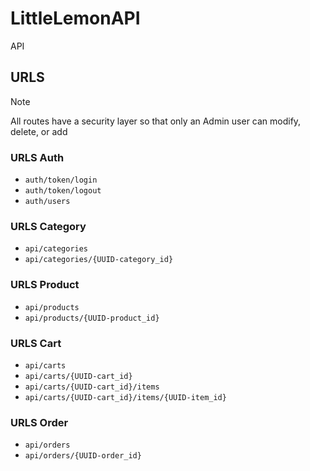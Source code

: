 # LittleLemonAPI
API
## URLS

> [!NOTE]
> All routes have a security layer so that only an Admin user can modify, delete, or add
### URLS Auth
- `auth/token/login` 
- `auth/token/logout`
- `auth/users`
### URLS Category
- `api/categories`
- `api/categories/{UUID-category_id}`
### URLS Product
- `api/products`
- `api/products/{UUID-product_id}`
### URLS Cart
- `api/carts`
- `api/carts/{UUID-cart_id}`
- `api/carts/{UUID-cart_id}/items`
- `api/carts/{UUID-cart_id}/items/{UUID-item_id}`
### URLS Order
- `api/orders`
- `api/orders/{UUID-order_id}`


